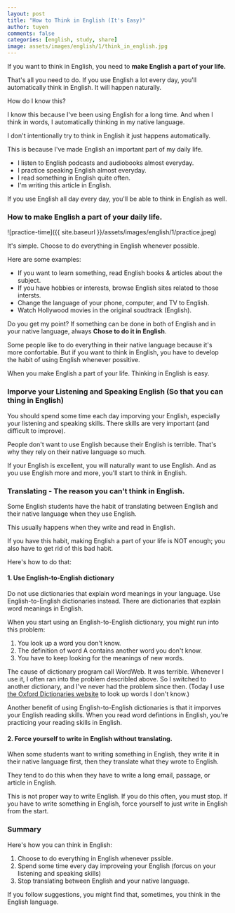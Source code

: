 ```yaml
---
layout: post
title: "How to Think in English (It's Easy)"
author: tuyen
comments: false
categories: [english, study, share]
image: assets/images/english/1/think_in_english.jpg
---
```


If you want to think in English, you need to **make English a part of your life.**

That's all you need to do. If you use English a lot every day, you'll automatically think in English. It will happen naturally.

How do I know this?

I know this because I've been using English for a long time. And when I think in words, I automatically thinking in my native language.

I don't intentionally try to think in English it just happens automatically.

This is because I've made English an important part of my daily life.

* I listen to English podcasts and audiobooks almost everyday.
* I practice speaking English almost everyday.
* I read something in English quite often.
* I'm writing this article in English.

If you use English all day every day, you'll be able to think in English as well.

### How to make English a part of your daily life.

![practice-time]({{ site.baseurl }}/assets/images/english/1/practice.jpeg)

It's simple. Choose to do everything in English whenever possible.

Here are some examples:

* If you want to learn something, read English books & articles about the subject.
* If you have hobbies or interests, browse English sites related to those intersts.
* Change the language of your phone, computer, and TV to English.
* Watch Hollywood movies in the original soudtrack (English).

Do you get my point? If something can be done in both of English and in your native language, always **Chose to do it in English**.

Some people like to do everything in their native language because it's more confortable. But if you want to think in English, you have to develop the habit of using English whenever possitive.

When you make English a part of your life. Thinking in English is easy.

### Imporve your Listening and Speaking English (So that you can thing in English)

You should spend some time each day imporving your English, especially your listening and speaking skills. There skills are very important (and difficult to improve).

People don't want to use English because their English is terrible. That's why they rely on their native language so much.

If your English is excellent, you will naturally want to use English. And as you use English more and more, you'll start to think in English.

### Translating - The reason you can't think in English.

Some English students have the habit of translating between English and their native language when they use English.

This usually happens when they write and read in English.

If you have this habit, making English a part of your life is NOT enough; you also have to get rid of this bad habit.

Here's how to do that:

#### 1. Use English-to-English dictionary

Do not use dictionaries that explain word meanings in your language. Use English-to-English dictionaries instead. There are dictionaries that explain word meanings in English.

When you start using an English-to-English dictionary, you might run into this problem:

1. You look up a word you don't know.
2. The definition of word A contains another word you don't know.
3. You have to keep looking for the meanings of new words.

The cause of dictionary program call WordWeb. It was terrible. Whenever I use it, I often ran into the problem describled above. So I switched to another dictionary, and I've never had the problem since then. (Today I use [the Oxford Dictionaries website](https://en.oxforddictionaries.com/) to look up words I don't know.)

Another benefit of using English-to-English dictionaries is that it imporves your English reading skills. When you read word defintions in English, you're practicing your reading skills in English.

#### 2. Force yourself to write in English without translating.

When some students want to writing something in English, they write it in their native language first, then they translate what they wrote to English.

They tend to do this when they have to write a long email, passage, or article in English.

This is not proper way to write English. If you do this often, you must stop. If you have to write something in English, force yourself to just write in English from the start.

### Summary

Here's how you can think in English:

1. Choose to do everything in English whenever pssible.
2. Spend some time every day improveing your English (forcus on your listening and speaking skills)
3. Stop translating between English and your native language.

If you follow suggestions, you might find that, sometimes, you think in the English language.